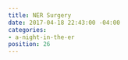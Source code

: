 ```yaml
---
title: NER Surgery
date: 2017-04-18 22:43:00 -04:00
categories:
- a-night-in-the-er
position: 26
---
```


